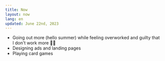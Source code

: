 ```yaml
---
title: Now
layout: now
lang: en
updated: June 22nd, 2023
---
```

* Going out more (hello summer) while feeling overworked and guilty that I don't work more 🤷🏻
* Designing ads and landing pages
* Playing card games
